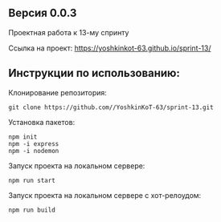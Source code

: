 ## Версия 0.0.3

Проектная работа к 13-му спринту

Ссылка на проект: https://yoshkinkot-63.github.io/sprint-13/

## Инструкции по использованию: 

Клонирование репозитория:

    git clone https://github.com//YoshkinKoT-63/sprint-13.git

Установка пакетов:

    npm init
    npm -i express
    npm -i nodemon


Запуск проекта на локальном сервере:

    npm run start
    

Запуск проекта на локальном сервере c хот-релоудом:

    npm run build
